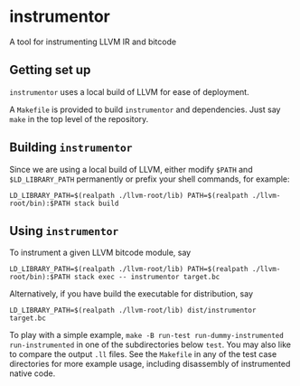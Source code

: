 # instrumentor

A tool for instrumenting LLVM IR and bitcode

## Getting set up

`instrumentor` uses a local build of LLVM for ease of deployment.

A `Makefile` is provided to build `instrumentor` and dependencies. Just say
`make` in the top level of the repository.

## Building `instrumentor`

Since we are using a local build of LLVM, either modify `$PATH` and
`$LD_LIBRARY_PATH` permanently or prefix your shell commands, for example:

```
LD_LIBRARY_PATH=$(realpath ./llvm-root/lib) PATH=$(realpath ./llvm-root/bin):$PATH stack build
```

## Using `instrumentor`

To instrument a given LLVM bitcode module, say

```
LD_LIBRARY_PATH=$(realpath ./llvm-root/lib) PATH=$(realpath ./llvm-root/bin):$PATH stack exec -- instrumentor target.bc
```

Alternatively, if you have build the executable for distribution, say

```
LD_LIBRARY_PATH=$(realpath ./llvm-root/lib) dist/instrumentor target.bc
```

To play with a simple example, `make -B run-test run-dummy-instrumented
run-instrumented` in one of the subdirectories below `test`. You may also like
to compare the output `.ll` files. See the `Makefile` in any of the test case
directories for more example usage, including disassembly of instrumented
native code.
